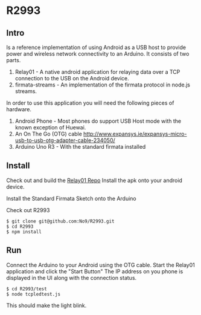 # R2993

## Intro 
Is a reference implementation of using Android as a USB host to provide power and wireless network connectivity to an Arduino.
It consists of two parts.

1. Relay01 - A native android application for relaying data over a TCP connection to the USB on the Android device. 
2. firmata-streams - An implementation of the firmata protocol in node.js streams.

In order to use this application you will need the following pieces of hardware. 

1. Android Phone - Most phones do support USB Host mode with the known exception of Huewai.
2. An On The Go (OTG) cable http://www.expansys.ie/expansys-micro-usb-to-usb-otg-adapter-cable-234050/
3. Arduino Uno R3 - With the standard firmata installed  

## Install 
Check out and build the [Relay01 Repo](git@github.com:No9/Relay01.git)
Install the apk onto your android device. 

Install the Standard Firmata Sketch onto the Arduino

Check out R2993 
```
$ git clone git@github.com:No9/R2993.git
$ cd R2993
$ npm install 
```

## Run 

Connect the Arduino to your Android using the OTG cable. 
Start the Relay01 application and click the "Start Button"
The IP address on you phone is displayed in the UI along with the connection status. 

```
$ cd R2993/test 
$ node tcpledtest.js 
```
This should make the light blink. 